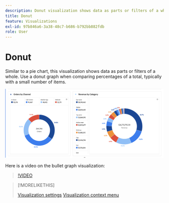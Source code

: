 ```yaml
---
description: Donut visualization shows data as parts or filters of a whole.
title: Donut
feature: Visualizations
exl-id: 97b846a6-3a38-48c7-b686-b792bb882fdb
role: User
---
```

# Donut

Similar to a pie chart, this visualization shows data as parts or filters of a whole. Use a donut graph when comparing percentages of a total, typically with a small number of items.

![A Donut chart showing data as parts or filters of a whole.](assets/donut.png)

Here is a video on the bullet graph visualization:

>[!VIDEO](https://video.tv.adobe.com/v/23989/?quality=12)

>[!MORELIKETHIS]
>
>[Visualization settings](freeform-analysis-visualizations.md#settings)
>[Visualization context menu](freeform-analysis-visualizations.md#context-menu)

